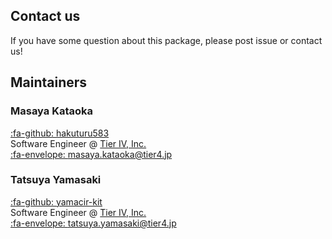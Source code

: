 ## Contact us

If you have some question about this package, please post issue or contact us!

## Maintainers

### Masaya Kataoka
[:fa-github: hakuturu583](https://github.com/hakuturu583)  
Software Engineer @ [Tier IV, Inc.](https://tier4.jp/en/)  
[:fa-envelope: masaya.kataoka@tier4.jp](mailto:masaya.kataoka@tier4.jp)  

### Tatsuya Yamasaki
[:fa-github: yamacir-kit](https://github.com/yamacir-kit)  
Software Engineer @ [Tier IV, Inc.](https://tier4.jp/en/)  
[:fa-envelope: tatsuya.yamasaki@tier4.jp](mailto:tatsuya.yamasaki@tier4.jp)  